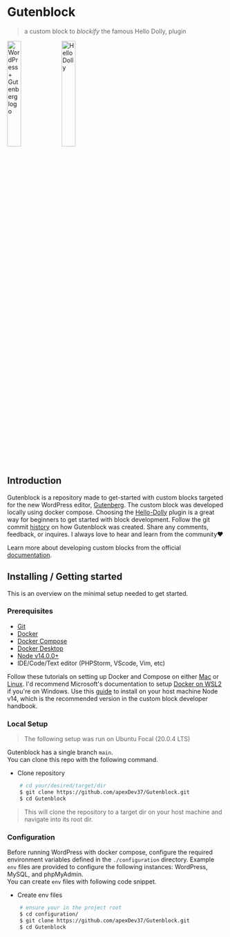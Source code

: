 # Gutenblock
> a custom block to _blockify_ the famous Hello Dolly, plugin

 <img src="https://novo-media.ch/app/uploads/2018/09/gutenberg-wordpress.jpg" width="25%" alt="WordPress + Gutenberg logo"/><img src="https://droitthemes.com/wp-content/uploads/2022/06/Hello-Dolly-WordPress-Theme.webp" width="25%" alt="Hello Dolly"/>

## Introduction
Gutenblock is a repository made to get-started with custom blocks targeted for the new
WordPress editor, [Gutenberg]. The custom block was developed locally using docker compose. Choosing the [Hello-Dolly] plugin is a great way for beginners to get started with block development. Follow the git commit [history] on how Gutenblock was created.
Share any comments, feedback, or inquires. I always love to hear and learn from the community❤

Learn more about developing custom blocks from the official [documentation].

## Installing / Getting started
This is an overview on the minimal setup needed to get started.

### Prerequisites
- [Git]
- [Docker]
- [Docker Compose]
- [Docker Desktop]
- [Node v14.0.0+]
- IDE/Code/Text editor (PHPStorm, VScode, Vim, etc)

Follow these tutorials on setting up Docker and Compose on either [Mac] or [Linux].
I'd recommend Microsoft's documentation to setup [Docker on WSL2] if you're on Windows. Use this [guide] to install on your host machine Node v14, which is the recommended version in the custom block developer handbook. 

### Local Setup
> The following setup was run on Ubuntu Focal (20.0.4 LTS)

Gutenblock has a single branch `main`.  
You can clone this repo with the following command.

- Clone repository
``` bash
    # cd your/desired/target/dir
    $ git clone https://github.com/apexDev37/Gutenblock.git
    $ cd Gutenblock
```

> This will clone the repository to a target dir on your host machine and navigate into its root dir.

### Configuration
Before running WordPress with docker compose, configure the required environment variables defined in the `./configuration` directory. Example `env` files are provided to configure the following instances: WordPress, MySQL, and phpMyAdmin.  
You can create `env` files with following code snippet.

- Create env files
``` bash
    # ensure your in the project root
    $ cd configuration/
    $ git clone https://github.com/apexDev37/Gutenblock.git
    $ cd Gutenblock
```



[//]: # (These are reference links used in the body of this note and get stripped out when the markdown processor does
its job. There is no need to format nicely because it shouldn't be seen.
Thanks SO - http://stackoverflow.com/questions/4823468/store-comments-in-markdown-syntax)

<!-- Introduction links -->
[Gutenberg]: <>
[Hello-Dolly]: <>
[history]: <>
[documentation]: <>

<!-- Installing / Getting Started links -->
[Git]: <>
[Docker]: <>
[Docker Compose]: <>
[Docker Desktop]: <>
[Node v14.0.0+]: <>
[Mac ]: <>
[Linux]: <>
[Docker on WSL2]: <>
[guide]: <>
